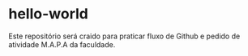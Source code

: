 # hello-world
Este repositório será craido para praticar fluxo de Github e pedido de atividade M.A.P.A da faculdade.
